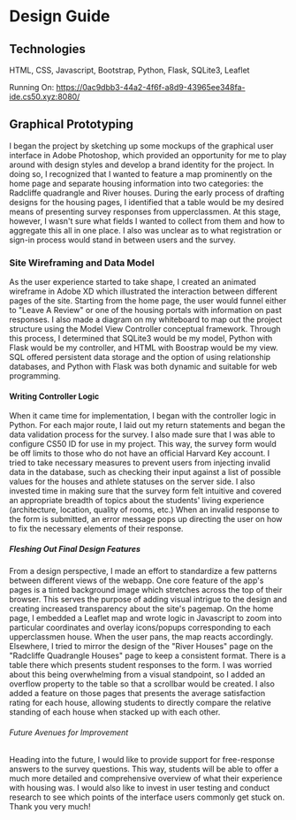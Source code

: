 # Design Guide

## Technologies

HTML, CSS, Javascript, Bootstrap, Python, Flask, SQLite3, Leaflet

Running On: https://0ac9dbb3-44a2-4f6f-a8d9-43965ee348fa-ide.cs50.xyz:8080/

## Graphical Prototyping

I began the project by sketching up some mockups of the graphical user interface in Adobe Photoshop, which provided an opportunity for
me to play around with design styles and develop a brand identity for the project. In doing so, I recognized that I wanted to feature
a map prominently on the home page and separate housing information into two categories: the Radcliffe quadrangle and River houses.
During the early process of drafting designs for the housing pages, I identified that a table would be my desired means of presenting
survey responses from upperclassmen. At this stage, however, I wasn't sure what fields I wanted to collect from them and how to
aggregate this all in one place. I also was unclear as to what registration or sign-in process would stand in between users and the
survey.

### Site Wireframing and Data Model

As the user experience started to take shape, I created an animated wireframe in Adobe XD which illustrated the interaction between
different pages of the site. Starting from the home page, the user would funnel either to "Leave A Review" or one of the housing portals
with information on past responses. I also made a diagram on my whiteboard to map out the project structure using the Model View
Controller conceptual framework. Through this process, I determined that SQLite3 would be my model, Python with Flask would be my
controller, and HTML with Boostrap would be my view. SQL offered persistent data storage and the option of using relationship databases,
and Python with Flask was both dynamic and suitable for web programming.

#### Writing Controller Logic

When it came time for implementation, I began with the controller logic in Python. For each major route, I laid out my return
statements and began the data validation process for the survey. I also made sure that I was able to configure CS50 ID for use in my
project. This way, the survey form would be off limits to those who do not have an official Harvard Key account. I tried to take
necessary measures to prevent users from injecting invalid data in the database, such as checking their input against a list of possible
values for the houses and athlete statuses on the server side. I also invested time in making sure that the survey form felt intuitive
and covered an appropriate breadth of topics about the students' living experience (architecture, location, quality of rooms, etc.) When
an invalid response to the form is submitted, an error message pops up directing the user on how to fix the necessary elements of their
response.

##### Fleshing Out Final Design Features

From a design perspective, I made an effort to standardize a few patterns between different views of the webapp. One core feature of the
app's pages is a tinted background image which stretches across the top of their browser. This serves the purpose of adding visual
intrigue to the design and creating increased transparency about the site's pagemap. On the home page, I embedded a Leaflet map and
wrote logic in Javascript to zoom into particular coordinates and overlay icons/popups corresponding to each upperclassmen house. When
the user pans, the map reacts accordingly. Elsewhere, I tried to mirror the design of the "River Houses" page on the
"Radcliffe Quadrangle Houses" page to keep a consistent format. There is a table there which presents student responses to the form.
I was worried about this being overwhelming from a visual standpoint, so I added an overflow property to the table so that a scrollbar
would be created. I also added a feature on those pages that presents the average satisfaction rating for each house, allowing students
to directly compare the relative standing of each house when stacked up with each other.

###### Future Avenues for Improvement

Heading into the future, I would like to provide support for free-response answers to the survey questions. This way, students will be
able to offer a much more detailed and comprehensive overview of what their experience with housing was. I would also like to invest in
user testing and conduct research to see which points of the interface users commonly get stuck on. Thank you very much!

